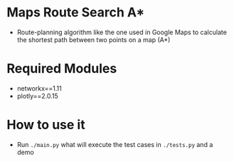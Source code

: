 # Maps Route Search A*

- Route-planning algorithm like the one used in Google Maps to calculate the shortest path between two points on a map (A*)


# Required Modules

- networkx==1.11
- plotly==2.0.15


# How to use it

- Run `./main.py` what will execute the test cases in `./tests.py` and a demo
